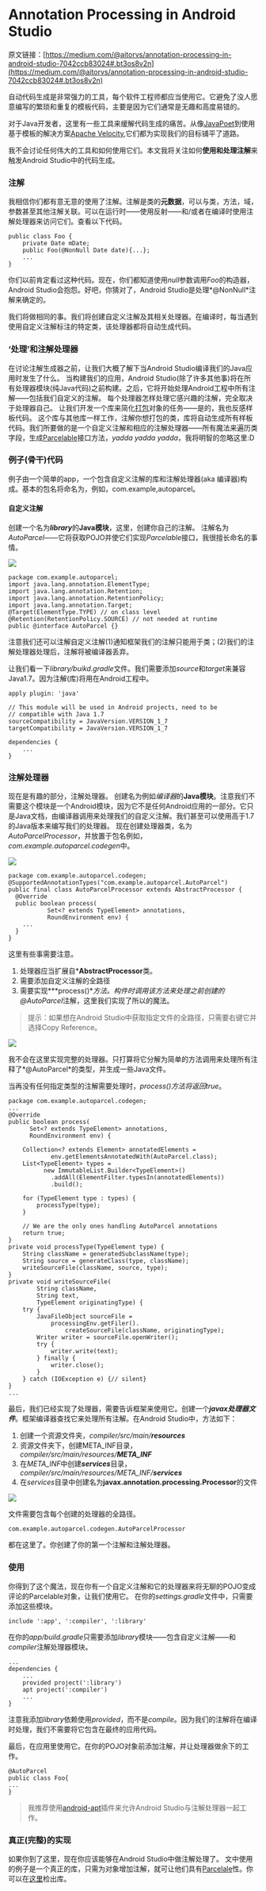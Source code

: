 # Annotation Processing in Android Studio

原文链接：[https://medium.com/@aitorvs/annotation-processing-in-android-studio-7042ccb83024#.bt3os8v2n](https://medium.com/@aitorvs/annotation-processing-in-android-studio-7042ccb83024#.bt3os8v2n)

自动代码生成是非常强力的工具，每个软件工程师都应当使用它。它避免了没人愿意编写的繁琐和重复的模板代码，主要是因为它们通常是无趣和高度易错的。

对于Java开发者，这里有一些工具来缓解代码生成的痛苦。从像[JavaPoet](https://github.com/square/javapoet)到使用基于模板的解决方案[Apache Velocity](http://velocity.apache.org/engine/1.7/vtl-reference.html),它们都为实现我们的目标铺平了道路。

我不会讨论任何伟大的工具和如何使用它们。本文我将关注如何**使用和处理注解**来触发Android Studio中的代码生成。

### 注解
我相信你们都有意无意的使用了注解。注解是类的**元数据**，可以与类，方法，域，参数甚至其他注解关联。可以在运行时——使用反射——和/或者在编译时使用注解处理器来访问它们。查看以下代码。

```
public class Foo {
    private Date mDate;
    public Foo(@NonNull Date date){...};
    ...
}
```
你们以前肯定看过这种代码。现在，你们都知道使用*null*参数调用*Foo*的构造器，Android Studio会抱怨。好吧，你猜对了，Android Studio是处理*@NonNull*注解来确定的。

我们将做相同的事。我们将创建自定义注解及其相关处理器。在编译时，每当遇到使用自定义注解标注的特定类，该处理器都将自动生成代码。

### ‘处理’和注解处理器
在讨论注解生成器之前，让我们大概了解下当Android Studio编译我们的Java应用时发生了什么。
当构建我们的应用，Android Studio(除了许多其他事)将在所有处理器模块(纯Java代码)之前构建。之后，它将开始处理Android工程中所有注解——包括我们自定义的注解。
每个处理器怎样处理它感兴趣的注解，完全取决于处理器自己。
让我们开发一个库来简化[打包](https://developer.android.com/reference/android/os/Parcel.html)对象的任务——是的，我也反感样板代码。
这个库与其他库一样工作，注解你想打包的类，库将自动生成所有样板代码。我们所要做的是一个自定义注解和相应的注解处理器——所有魔法来遍历类字段，生成[Parcelable](https://developer.android.com/reference/android/os/Parcelable.html)接口方法，*yadda yadda yadda*，我将明智的忽略这里:D

### 例子(骨干)代码
例子由一个简单的app，一个包含自定义注解的库和注解处理器(aka 编译器)构成。基本的包名将命名为，例如，com.example,autoparcel。

#### 自定义注解
创建一个名为***library***的**Java模块**，这里，创建你自己的注解。
注解名为*AutoParcel*——它将获取POJO并使它们实现*Parcelable*接口，我很擅长命名的事情。

![](https://cdn-images-1.medium.com/max/1600/1*iifNMf2dG6pLEWZqP5hSLw.png)

```
package com.example.autoparcel;
import java.lang.annotation.ElementType;
import java.lang.annotation.Retention;
import java.lang.annotation.RetentionPolicy;
import java.lang.annotation.Target;
@Target(ElementType.TYPE) // on class level
@Retention(RetentionPolicy.SOURCE) // not needed at runtime
public @interface AutoParcel {}
```
注意我们还可以注解自定义注解(1)通知框架我们的注解只能用于类；(2)我们的注解处理器处理后，注解将被编译器丢弃。

让我们看一下*library/buikd.gradle*文件。我们需要添加*source*和*target*来兼容Java1.7。因为注解(库)将用在Android工程中。

```
apply plugin: 'java'

// This module will be used in Android projects, need to be
// compatible with Java 1.7
sourceCompatibility = JavaVersion.VERSION_1_7
targetCompatibility = JavaVersion.VERSION_1_7

dependencies {
    ...
}
```

### 注解处理器
现在是有趣的部分，注解处理器。
创建名为例如*编译器*的**Java模块**。注意我们不需要这个模块是一个Android模块，因为它不是任何Android应用的一部分。它只是Java文档，由编译器调用来处理我们的自定义注解。我们甚至可以使用高于1.7的Java版本来编写我们的处理器。
现在创建处理器类，名为*AutoParcelProcessor*，并放置于包名例如，*com.example.autoparcel.codegen*中。

![](https://cdn-images-1.medium.com/max/1600/1*ae1bIzz7l_PknqupuQU11g.png)

```
package com.example.autoparcel.codegen;
@SupportedAnnotationTypes("com.example.autoparcel.AutoParcel")
public final class AutoParcelProcessor extends AbstractProcessor {
  @Override
  public boolean process(
           Set<? extends TypeElement> annotations, 
           RoundEnvironment env) {
    ...
  }
}
```
这里有些事需要注意。

1. 处理器应当扩展自***AbstractProcessor**类。
2. 需要添加自定义注解的全路径
3. 需要实现***process()***方法。构件时调用该方法来处理之前创建的*@AutoParcel*注解，这里我们实现了所以的魔法。

> 提示：如果想在Android Studio中获取指定文件的全路径，只需要右键它并选择Copy Reference。

![](https://cdn-images-1.medium.com/max/1600/1*u41wF8vgFMXetitjt98zzA.png)

我不会在这里实现完整的处理器。只打算将它分解为简单的方法调用来处理所有注释了*@AutoParcel*的类型，并生成一些Java文件。

当再没有任何指定类型的注解需要处理时，*process()*方法将返回*true*。

```
package com.example.autoparcel.codegen;
...
@Override
public boolean process(
      Set<? extends TypeElement> annotations, 
      RoundEnvironment env) {
    
    Collection<? extends Element> annotatedElements =
            env.getElementsAnnotatedWith(AutoParcel.class);
    List<TypeElement> types = 
          new ImmutableList.Builder<TypeElement>()
            .addAll(ElementFilter.typesIn(annotatedElements))
            .build();

    for (TypeElement type : types) {
        processType(type);
    }

    // We are the only ones handling AutoParcel annotations
    return true;
}
private void processType(TypeElement type) {
    String className = generatedSubclassName(type);
    String source = generateClass(type, className);
    writeSourceFile(className, source, type);
}
private void writeSourceFile(
        String className, 
        String text, 
        TypeElement originatingType) {
    try {
        JavaFileObject sourceFile =
            processingEnv.getFiler().
                createSourceFile(className, originatingType);
        Writer writer = sourceFile.openWriter();
        try {
            writer.write(text);
        } finally {
            writer.close();
        }
    } catch (IOException e) {// silent}
}
...
```
最后，我们已经实现了处理器，需要告诉框架来使用它。创建一个***javax处理器文件***。框架编译器查找它来处理所有注解。在Android Studio中，方法如下：

1. 创建一个资源文件夹，<i>compiler/src/main/<b>resources</b></i>
2. 资源文件夹下，创建META_INF目录，<i>compiler/src/main/resources/<b>META_INF</b></i>
3. 在*META_INF*中创建***services***目录，<i>compiler/src/main/resources/META_INF/<b>services</b></i>
4. 在*services*目录中创建名为**javax.annotation.processing.Processor**的文件

![](https://cdn-images-1.medium.com/max/1600/1*B__ZfWsGptw3M0cQ7tm7Ng.png)

文件需要包含每个创建的处理器的全路径。

```
com.example.autoparcel.codegen.AutoParcelProcessor
```

都在这里了。你创建了你的第一个注解和注解处理器。

### 使用
你得到了这个魔法，现在你有一个自定义注解和它的处理器来将无聊的POJO变成评论的Parcelable对象，让我们使用它。
在你的*settings.gradle*文件中，只需要添加这些模块。

```
include ':app', ':compiler', ':library'
```

在你的*app/build.gradle*只需要添加*library*模块——包含自定义注解——和*compiler*注解处理器模块。

```
...
dependencies {
    ...
    provided project(':library')
    apt project(':compiler')
    ...
}
```
注意我添加*library*依赖使用*provided*，而不是*compile*。因为我们的注解将在编译时处理，我们不需要将它包含在最终的应用代码。

最后，在应用里使用它。在你的POJO对象前添加注解，并让处理器做余下的工作。

```
@AutoParcel
public class Foo{
...
}
```

> 我推荐使用[android-apt](https://bitbucket.org/hvisser/android-apt)插件来允许Android Studio与注解处理器一起工作。

### 真正(完整)的实现
如果你到了这里，现在你应该能够在Android Studio中做注解处理了。
文中使用的例子是一个真正的库，只需为对象增加注解，就可让他们具有[Parcelale](https://developer.android.com/reference/android/os/Parcelable.html)性。你可以在[这里](https://github.com/aitorvs/auto-parcel)检出库。